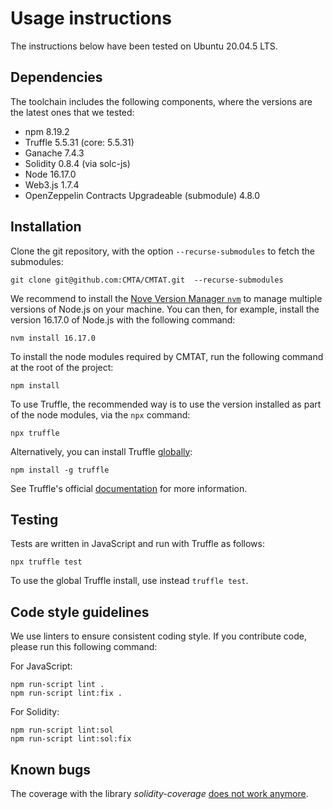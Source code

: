 # Usage instructions

The instructions below have been tested on Ubuntu 20.04.5 LTS.

## Dependencies

The toolchain includes the following components, where the versions
are the latest ones that we tested: 

- npm 8.19.2
- Truffle 5.5.31 (core: 5.5.31)
- Ganache 7.4.3
- Solidity 0.8.4 (via solc-js)
- Node 16.17.0
- Web3.js 1.7.4
- OpenZeppelin Contracts Upgradeable (submodule) 4.8.0

## Installation

Clone the git repository, with the option `--recurse-submodules` to fetch the submodules:

`git clone git@github.com:CMTA/CMTAT.git  --recurse-submodules`  

We recommend to install the [Nove Version Manager
`nvm`](https://github.com/nvm-sh/nvm) to manage multiple versions of
Node.js on your machine. You can then, for example, install the version
16.17.0 of Node.js with the following command:

`nvm install 16.17.0`

To install the node modules required by CMTAT, run the following command
at the root of the project:

`npm install`

To use Truffle, the recommended way is to use the version installed as
part of the node modules, via the `npx` command:

`npx truffle`

Alternatively, you can install Truffle
[globally](https://trufflesuite.com/docs/truffle/getting-started/installation/):

`npm install -g truffle` 

See Truffle's official [documentation](https://trufflesuite.com/docs/truffle/getting-started/installation/) for more information.


## Testing

Tests are written in JavaScript and run with Truffle as follows:

`npx truffle test`

To use the global Truffle install, use instead `truffle test`.


## Code style guidelines

We use linters to ensure consistent coding style. If you contribute code, please run this following command: 

For JavaScript:
```
npm run-script lint .
npm run-script lint:fix . 
```
   
For Solidity:
```
npm run-script lint:sol  
npm run-script lint:sol:fix
```

## Known bugs

The coverage with the library *solidity-coverage* [does not work anymore](https://github.com/sc-forks/solidity-coverage/issues/694).
